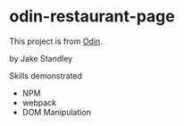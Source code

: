 # odin-restaurant-page

This project is from [Odin](https://www.theodinproject.com/paths/full-stack-ruby-on-rails/courses/javascript/lessons/restaurant-page).

by Jake Standley

Skills demonstrated
  - NPM
  - webpack
  - DOM Manipulation
